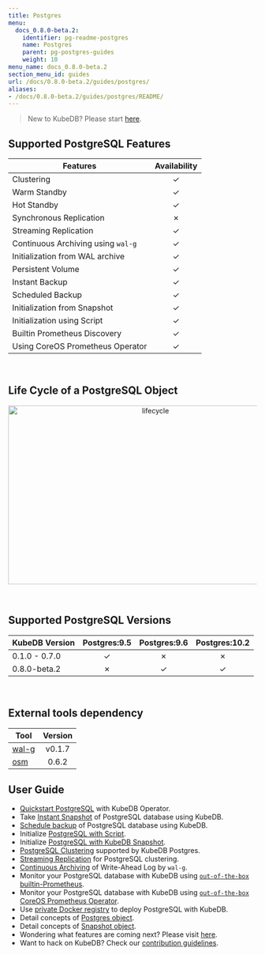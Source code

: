```yaml
---
title: Postgres
menu:
  docs_0.8.0-beta.2:
    identifier: pg-readme-postgres
    name: Postgres
    parent: pg-postgres-guides
    weight: 10
menu_name: docs_0.8.0-beta.2
section_menu_id: guides
url: /docs/0.8.0-beta.2/guides/postgres/
aliases:
- /docs/0.8.0-beta.2/guides/postgres/README/
---
```


> New to KubeDB? Please start [here](/docs/0.8.0-beta.2/concepts/README).

## Supported PostgreSQL Features

|Features                                                | Availability |
|------------------------------------------------------- |:------------:|
|Clustering                                              | &#10003;     |
|Warm Standby                                            | &#10003;     |
|Hot Standby                                             | &#10003;     |
|Synchronous Replication                                 | &#10007;     |
|Streaming Replication                                   | &#10003;     |
|Continuous Archiving using `wal-g`                      | &#10003;     |
|Initialization from WAL archive                         | &#10003;     |
|Persistent Volume                                       | &#10003;     |
|Instant Backup                                          | &#10003;     |
|Scheduled Backup                                        | &#10003;     |
|Initialization from Snapshot                            | &#10003;     |
|Initialization using Script                             | &#10003;     |
|Builtin Prometheus Discovery                            | &#10003;     |
|Using CoreOS Prometheus Operator                        | &#10003;     |

<br/>

## Life Cycle of a PostgreSQL Object

<p align="center">
  <img alt="lifecycle"  src="/docs/0.8.0-beta.2/images/postgres/lifecycle.png" width="581" height="362">
</p>

<br/>

## Supported PostgreSQL Versions

| KubeDB Version | Postgres:9.5 | Postgres:9.6 | Postgres:10.2 |
|----------------|:------------:|:------------:|:-------------:|
| 0.1.0 - 0.7.0  | &#10003;     | &#10007;     | &#10007;      |
| 0.8.0-beta.2   | &#10007;     | &#10003;     | &#10003;      |

<br/>

## External tools dependency

|Tool                                      |Version  |
|------------------------------------------|:-------:|
|[wal-g](https://github.com/wal-g/wal-g)   | v0.1.7  |
|[osm](https://github.com/appscode/osm)    | 0.6.2   |

## User Guide

- [Quickstart PostgreSQL](/docs/0.8.0-beta.2/guides/postgres/quickstart/quickstart) with KubeDB Operator.
- Take [Instant Snapshot](/docs/0.8.0-beta.2/guides/postgres/snapshot/instant_backup) of PostgreSQL database using KubeDB.
- [Schedule backup](/docs/0.8.0-beta.2/guides/postgres/snapshot/scheduled_backup) of PostgreSQL database using KubeDB.
- Initialize [PostgreSQL with Script](/docs/0.8.0-beta.2/guides/postgres/initialization/script_source).
- Initialize [PostgreSQL with KubeDB Snapshot](/docs/0.8.0-beta.2/guides/postgres/initialization/snapshot_source).
- [PostgreSQL Clustering](/docs/0.8.0-beta.2/guides/postgres/clustering/ha_cluster) supported by KubeDB Postgres.
- [Streaming Replication](/docs/0.8.0-beta.2/guides/postgres/clustering/streaming_replication) for PostgreSQL clustering.
- [Continuous Archiving](/docs/0.8.0-beta.2/guides/postgres/snapshot/continuous_archiving) of Write-Ahead Log by `wal-g`.
- Monitor your PostgreSQL database with KubeDB using [`out-of-the-box` builtin-Prometheus](/docs/0.8.0-beta.2/guides/postgres/monitoring/using-builtin-prometheus).
- Monitor your PostgreSQL database with KubeDB using [`out-of-the-box` CoreOS Prometheus Operator](/docs/0.8.0-beta.2/guides/postgres/monitoring/using-coreos-prometheus-operator).
- Use [private Docker registry](/docs/0.8.0-beta.2/guides/postgres/private-registry/using-private-registry) to deploy PostgreSQL with KubeDB.
- Detail concepts of [Postgres object](/docs/0.8.0-beta.2/concepts/databases/postgres).
- Detail concepts of [Snapshot object](/docs/0.8.0-beta.2/concepts/snapshot).
- Wondering what features are coming next? Please visit [here](/docs/0.8.0-beta.2/roadmap).
- Want to hack on KubeDB? Check our [contribution guidelines](/docs/0.8.0-beta.2/CONTRIBUTING).

